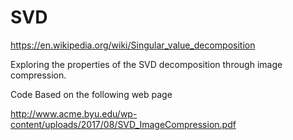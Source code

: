 # SVD

https://en.wikipedia.org/wiki/Singular_value_decomposition

Exploring the properties of the SVD decomposition through image compression.

Code Based on the following web page

http://www.acme.byu.edu/wp-content/uploads/2017/08/SVD_ImageCompression.pdf

